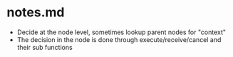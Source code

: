 
# notes.md

* Decide at the node level, sometimes lookup parent nodes for "context"
* The decision in the node is done through execute/receive/cancel and their sub functions

